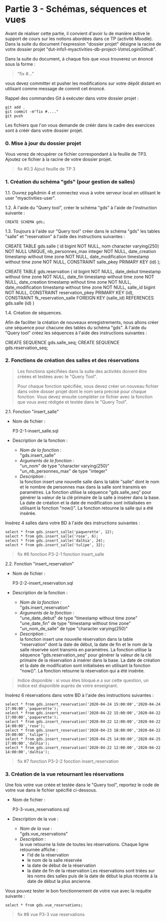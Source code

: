 # Partie 3 - Schémas, séquences et vues

Avant de réaliser cette partie, il convient d'avoir lu de manière active le support de cours sur les notions abordées dans ce TP (activité Moodle).  
Dans la suite du document l'expression "dossier projet" désigne la racine de votre dossier projet "dut-info1-myactivities-db-project-*VotreLoginGithub*".

Dans la suite du document, à chaque fois que vous trouverez un énoncé  sous la forme :

> “fix #...”

vous devez committer et pusher les modifications sur votre dépôt distant en utilisant comme message de commit cet énoncé.

Rappel des commandes Git à exécuter dans votre dossier projet :

    git add .
    git commit -m"fix #...."
    git push

Les fichiers que l'on vous demande de créér dans le cadre des exercices sont à créér dans votre dossier projet.

### 0. Mise à jour du dossier projet 

Vous venez de récupérer ce fichier correspondant à la feuille de TP3. 
Ajoutez ce fichier à la racine de votre dossier projet.

> fix #0.3 Ajout feuille de TP 3

### 1. Création du schéma  "gds" (pour gestion de salles)


1.1. Ouvrez pgAdmin 4 et connectez vous à votre serveur local en utilisant le user "myactivities-user".

1.2. À l'aide du "Query tool", créer le schéma "gds" à l'aide de l'instruction suivante :

    CREATE SCHEMA gds;

1.3. Toujours à l'aide sur "Query tool" créer dans le schéma "gds" les tables "salle" et "reservation" à l'aide des instructions suivantes :

CREATE TABLE gds.salle
(
    id bigint NOT NULL,
    nom character varying(250) NOT NULL UNIQUE,
    nb_personnes_max integer NOT NULL,
    date_creation timestamp without time zone NOT NULL,
    date_modification timestamp without time zone NOT NULL,
    CONSTRAINT salle_pkey PRIMARY KEY (id)
);

CREATE TABLE gds.reservation
(
    id bigint NOT NULL,
    date_debut timestamp without time zone NOT NULL,
    date_fin timestamp without time zone NOT NULL,
    date_creation timestamp without time zone NOT NULL,
    date_modification timestamp without time zone NOT NULL,
    salle_id bigint NOT NULL,
    CONSTRAINT reservation_pkey PRIMARY KEY (id),
    CONSTRAINT fk_reservation_salle FOREIGN KEY (salle_id)
        REFERENCES gds.salle (id)
)

1.4. Création de séquences.

Afin de faciliter la création de nouveaux enregistrements, nous allons créer une séquence pour chacune des tables du schéma "gds". À l'aide du "Query tool" créez les séquences à l'aide des instructions suivantes :

CREATE SEQUENCE gds.salle_seq;
CREATE SEQUENCE gds.reservation_seq;

### 2. Fonctions de création des salles et des réservations

> Les fonctions spécifiées dans la suite des activités doivent être créées et testées avec le "Query Tool".
>
>Pour chaque fonction spécifiée, vous devez créer un nouveau fichier dans votre dosser projet dont le nom sera précisé pour chaque fonction. Vous devez ensuite compléter ce fichier avec la fonction que vous avez rédigée et testée dans le "Query Tool".

2.1. Fonction "insert_salle"

- Nom de fichier :  

    P3-2-1-insert_salle.sql

- Description de la fonction :  

    - *Nom de la fonction* :  
    "gds.insert_salle"  
    - *Arguments de la fonction* :  
    "un_nom" de type "character varying(250)"
    "un_nb_personnes_max" de type "integer"  
    - *Description* :   
    la fonction insert une nouvelle salle dans la table "salle" dont le nom et le nombre de personnes max dans la salle sont transmis en paramètres.
    La fonction utilise la séquence "gds.salle_seq" pour générer la valeur de la clé primaire de la salle à insérer dans la base. La date de création et la date de modification sont initialisées en utilisant la fonction "now()". 
    La fonction retourne la salle qui a été insérée.

Insérez 4 salles dans votre BD à l'aide des instructions suivantes :

    select * from gds.insert_salle('paquerette', 12);
    select * from gds.insert_salle('rose', 6);
    select * from gds.insert_salle('dalhia', 24);
    select * from gds.insert_salle('tulipe', 32);

> fix #6 fonction P3-2-1 fonction insert_salle 

2.2. Fonction "insert_reservation"

- Nom de fichier :  

    P3-2-2-insert_reservation.sql

- Description de la fonction :  

    - *Nom de la fonction* :  
    "gds.insert_reservation"  
    - *Arguments de la fonction* :  
    "une_date_debut" de type "timestamp without time zone"
    "une_date_fin" de type "timestamp without time zone" 
    "un_nom_de_salle" de type "character varying(250)"
    - *Description* :   
    la fonction insert une nouvelle réservation dans la table "reservation" dont la date de début, la date de fin et le nom de la salle réservée sont transmis en paramètres.
    La fonction utilise la séquence "gds.reservation_seq" pour générer la valeur de la clé primaire de la réservation à insérer dans la base. La date de création et la date de modification sont initialisées en utilisant la fonction "now()". 
    La fonction retourne la réservation qui a été insérée.

> Indice disponible : si vous êtes bloqué.e.s sur cette question, un indice est disponible auprès de votre enseignant. 

Insérez 6 réservations dans votre BD à l'aide des instructions suivantes :

    select * from gds.insert_reservation('2020-04-24 15:00:00','2020-04-24 17:00:00','paquerette');
    select * from gds.insert_reservation('2020-04-22 15:00:00','2020-04-22 17:00:00','paquerette');
    select * from gds.insert_reservation('2020-04-22 12:00:00','2020-04-22 14:00:00','rose');
    select * from gds.insert_reservation('2020-04-23 18:00:00','2020-04-22 19:00:00','tulipe');
    select * from gds.insert_reservation('2020-04-25 14:00:00','2020-04-25 17:00:00','dalhia');
    select * from gds.insert_reservation('2020-04-22 12:00:00','2020-04-22 14:00:00','dalhia');


> fix #7 fonction P3-2-2 fonction insert_reservation 

### 3. Création de la vue retournant les réservations

Une fois votre vue créée et testée dans le "Query tool", reportez le code de votre vue dans le fichier spécifié ci-dessous.

- Nom de fichier :  

    P3-3-vues_reservations.sql

- Description de la vue :  

    - *Nom de la vue* :  
    "gds.vue_reservations"  
    - *Description* :   
    la vue retourne la liste de toutes les réservations. Chaque ligne retournée affiche :
        - l'id de la réservation 
        - le nom de la salle réservée
        - la date de début de la réservation
        - la date de fin de la réservation
    Les réservations sont triées sur les noms des salles puis de la date de début la plus récente à la date de début la plus ancienne.

Vous pouvez tester le bon fonctionnement de votre vue avec la requête suivante :

    select * from gds.vue_reservations;

> fix #8 vue P3-3 vue reservations
